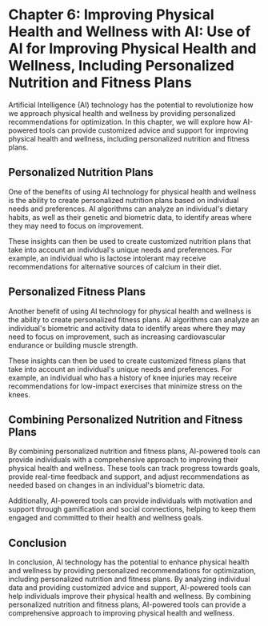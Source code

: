 Chapter 6: Improving Physical Health and Wellness with AI: Use of AI for Improving Physical Health and Wellness, Including Personalized Nutrition and Fitness Plans
===================================================================================================================================================================

Artificial Intelligence (AI) technology has the potential to revolutionize how we approach physical health and wellness by providing personalized recommendations for optimization. In this chapter, we will explore how AI-powered tools can provide customized advice and support for improving physical health and wellness, including personalized nutrition and fitness plans.

Personalized Nutrition Plans
----------------------------

One of the benefits of using AI technology for physical health and wellness is the ability to create personalized nutrition plans based on individual needs and preferences. AI algorithms can analyze an individual's dietary habits, as well as their genetic and biometric data, to identify areas where they may need to focus on improvement.

These insights can then be used to create customized nutrition plans that take into account an individual's unique needs and preferences. For example, an individual who is lactose intolerant may receive recommendations for alternative sources of calcium in their diet.

Personalized Fitness Plans
--------------------------

Another benefit of using AI technology for physical health and wellness is the ability to create personalized fitness plans. AI algorithms can analyze an individual's biometric and activity data to identify areas where they may need to focus on improvement, such as increasing cardiovascular endurance or building muscle strength.

These insights can then be used to create customized fitness plans that take into account an individual's unique needs and preferences. For example, an individual who has a history of knee injuries may receive recommendations for low-impact exercises that minimize stress on the knees.

Combining Personalized Nutrition and Fitness Plans
--------------------------------------------------

By combining personalized nutrition and fitness plans, AI-powered tools can provide individuals with a comprehensive approach to improving their physical health and wellness. These tools can track progress towards goals, provide real-time feedback and support, and adjust recommendations as needed based on changes in an individual's biometric data.

Additionally, AI-powered tools can provide individuals with motivation and support through gamification and social connections, helping to keep them engaged and committed to their health and wellness goals.

Conclusion
----------

In conclusion, AI technology has the potential to enhance physical health and wellness by providing personalized recommendations for optimization, including personalized nutrition and fitness plans. By analyzing individual data and providing customized advice and support, AI-powered tools can help individuals improve their physical health and wellness. By combining personalized nutrition and fitness plans, AI-powered tools can provide a comprehensive approach to improving physical health and wellness.
